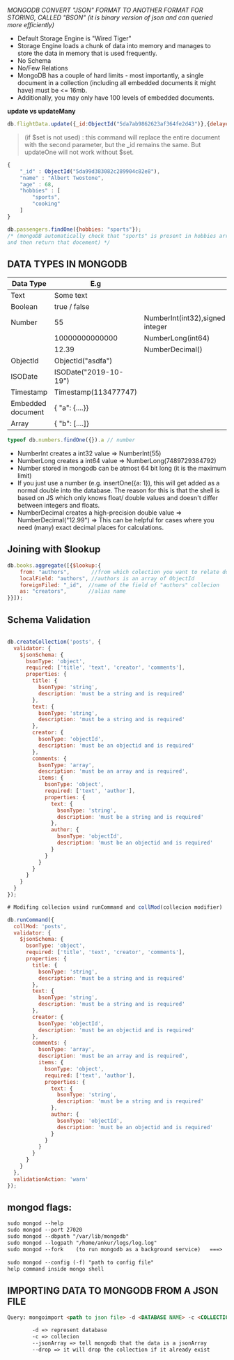 *MONGODB CONVERT "JSON" FORMAT TO ANOTHER FORMAT FOR STORING, CALLED "BSON" (it is binary version of json and can queried more efficiently)*

 - Default Storage Engine is "Wired Tiger"
 - Storage Engine loads a chunk of data into memory and manages to store the data in memory that is used frequently.
 - No Schema
 - No/Few Relations
 - MongoDB has a couple of hard limits - most importantly, a single document in a collection (including all embedded documents it might have) must be <= 16mb. 
 - Additionally, you may only have 100 levels of embedded documents.


**update vs updateMany**
```js
db.flightData.update({_id:ObjectId("5da7ab9862623af364fe2d43")},{delayed: false})
```
> (if $set is not used) : this command will replace the entire document with the second parameter, but the _id remains the same. But updateOne will not work without $set.

```js
{
	"_id" : ObjectId("5da99d383082c289904c82e8"),
	"name" : "Albert Twostone",
	"age" : 68,
	"hobbies" : [
		"sports",
		"cooking"
	]
}

db.passengers.findOne({hobbies: "sports"});    
/* (mongoDB automatically check that "sports" is present in hobbies array 
and then return that docement) */
```

## DATA TYPES IN MONGODB

| Data Type         	| E.g                   	|                                 	|
|-------------------	|-----------------------	|---------------------------------	|
| Text              	| Some text             	|                                 	|
| Boolean           	| true / false          	|                                 	|
| Number            	| 55                    	| NumberInt(int32),signed integer 	|
|                   	| 10000000000000        	| NumberLong(int64)               	|
|                   	| 12.39                 	| NumberDecimal()                 	|
| ObjectId          	| ObjectId("asdfa")     	|                                 	|
| ISODate           	| ISODate("2019-10-19") 	|                                 	|
| Timestamp         	| Timestamp(113477747)  	|                                 	|
| Embedded document 	| { "a": {....}}        	|                                 	|
| Array             	| { "b": [....]}        	|                                 	|


```js
typeof db.numbers.findOne({}).a // number
```

- NumberInt creates a int32 value => NumberInt(55)
- NumberLong creates a int64 value => NumberLong(7489729384792) 
- Number stored in mongodb can be atmost 64 bit long (it is the maximum limit)
-  If you just use a number (e.g. insertOne({a: 1}), this will get added as a normal double into the database. The reason for this is that the shell is based on JS which only knows float/ double values and doesn't differ between integers and floats.
- NumberDecimal creates a high-precision double value => NumberDecimal("12.99") => This can be helpful for cases where you need (many) exact decimal places for calculations.


## Joining with $lookup

```js
db.books.aggregate([{$lookup:{
    from: "authors",       //from which colection you want to relate document
    localField: "authors", //authors is an array of ObjectId
    foreignFiled: "_id",  //name of the field of "authors" collecion
    as: "creators",       //alias name
}}]);
```

## Schema Validation
```js

db.createCollection('posts', {
  validator: {
    $jsonSchema: {
      bsonType: 'object',
      required: ['title', 'text', 'creator', 'comments'],
      properties: {
        title: {
          bsonType: 'string',
          description: 'must be a string and is required'
        },
        text: {
          bsonType: 'string',
          description: 'must be a string and is required'
        },
        creator: {
          bsonType: 'objectId',
          description: 'must be an objectid and is required'
        },
        comments: {
          bsonType: 'array',
          description: 'must be an array and is required',
          items: {
            bsonType: 'object',
            required: ['text', 'author'],
            properties: {
              text: {
                bsonType: 'string',
                description: 'must be a string and is required'
              },
              author: {
                bsonType: 'objectId',
                description: 'must be an objectid and is required'
              }
            }
          }
        }
      }
    }
  }
});

# Modifing collecion usind runCommand and collMod(collecion modifier)

db.runCommand({
  collMod: 'posts',
  validator: {
    $jsonSchema: {
      bsonType: 'object',
      required: ['title', 'text', 'creator', 'comments'],
      properties: {
        title: {
          bsonType: 'string',
          description: 'must be a string and is required'
        },
        text: {
          bsonType: 'string',
          description: 'must be a string and is required'
        },
        creator: {
          bsonType: 'objectId',
          description: 'must be an objectid and is required'
        },
        comments: {
          bsonType: 'array',
          description: 'must be an array and is required',
          items: {
            bsonType: 'object',
            required: ['text', 'author'],
            properties: {
              text: {
                bsonType: 'string',
                description: 'must be a string and is required'
              },
              author: {
                bsonType: 'objectId',
                description: 'must be an objectid and is required'
              }
            }
          }
        }
      }
    }
  },
  validationAction: 'warn'
});
```

## mongod flags:

```html
sudo mongod --help
sudo mongod --port 27020
sudo mongod --dbpath "/var/lib/mongodb"
sudo mongod --logpath "/home/ankur/logs/log.log"
sudo mongod --fork    (to run mongodb as a background service)   ===>   use db.shutdownServer() to stop the server running in
                                                                        background
sudo mongod --config (-f) "path to config file"
help command inside mongo shell                                                                    
```



## IMPORTING DATA TO MONGODB FROM A JSON FILE

```html
Query: mongoimport <path to json file> -d <DATABASE NAME> -c <COLLECTION NAME> --jsonArray --drop

        -d => represent database
        -c => collecion
        --jsonArray => tell mongodb that the data is a jsonArray
        --drop => it will drop the collection if it already exist 
```                                                     


